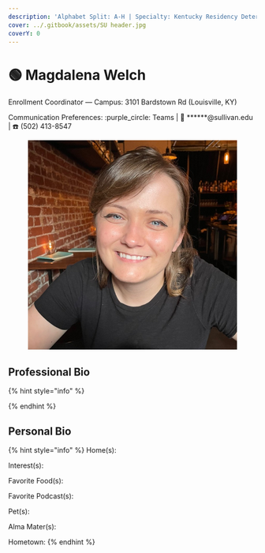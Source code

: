 ```yaml
---
description: 'Alphabet Split: A-H | Specialty: Kentucky Residency Determination (KRD)'
cover: ../.gitbook/assets/SU header.jpg
coverY: 0
---
```


# 🟢 Magdalena Welch

Enrollment Coordinator — Campus: 3101 Bardstown Rd (Louisville, KY)

Communication Preferences: :purple\_circle: Teams | :e-mail: \*\*\*\*\*\*@sullivan.edu | :telephone: (502) 413-8547

<figure><img src="../.gitbook/assets/mag.jpg" alt=""><figcaption></figcaption></figure>

## Professional Bio

{% hint style="info" %}

{% endhint %}

## Personal Bio

{% hint style="info" %}
Home(s):&#x20;

Interest(s):

Favorite Food(s):&#x20;

Favorite Podcast(s):&#x20;

Pet(s):&#x20;

Alma Mater(s):&#x20;

Hometown:&#x20;
{% endhint %}
